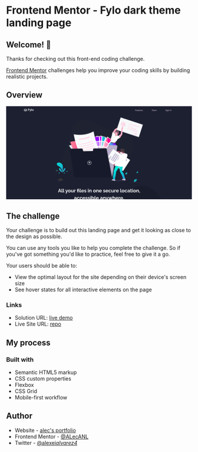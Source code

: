 # Frontend Mentor - Fylo dark theme landing page

## Welcome! 👋

Thanks for checking out this front-end coding challenge.

[Frontend Mentor](https://www.frontendmentor.io) challenges help you improve your coding skills by building realistic projects.

## Overview

![screenshot](src/assets/design/design.png)

## The challenge

Your challenge is to build out this landing page and get it looking as close to the design as possible.

You can use any tools you like to help you complete the challenge. So if you've got something you'd like to practice, feel free to give it a go.

Your users should be able to:

- View the optimal layout for the site depending on their device's screen size
- See hover states for all interactive elements on the page

### Links

- Solution URL: [live demo](https://alecanl.github.io/fylo-dark-lp/)
- Live Site URL: [repo](https://github.com/AlecANL/fylo-dark-lp)

## My process

### Built with

- Semantic HTML5 markup
- CSS custom properties
- Flexbox
- CSS Grid
- Mobile-first workflow

## Author

- Website - [alec's portfolio](https://alec-portfolio-dev.vercel.app/)
- Frontend Mentor - [@ALecANL](https://www.frontendmentor.io/profile/alecanl)
- Twitter - [@alexei*alvarez4*](https://www.twitter.com/alexei_alvareaz4)
